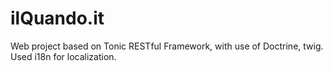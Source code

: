 ilQuando.it
=========================
Web project based on Tonic RESTful Framework, with use of Doctrine, twig. Used i18n for localization.

